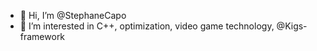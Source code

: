 - 👋 Hi, I’m @StephaneCapo
- 👀 I’m interested in C++, optimization, video game technology, @Kigs-framework

<!---
StephaneCapo/StephaneCapo is a ✨ special ✨ repository because its `README.md` (this file) appears on your GitHub profile.
You can click the Preview link to take a look at your changes.
--->
